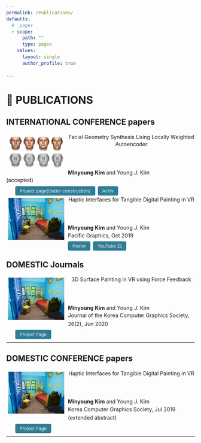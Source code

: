 ```yaml
---
permalink: /Publications/
defaults:
  # _pages
  - scope:
      path: ""
      type: pages
    values:
      layout: single
      author_profile: true

---
```

<style>
  .post-entry {
    min-height: 145px;
    position: relative;
    margin-bottom: 6px;
    padding: var(--gap);
    background: var(--entry);
    border-radius: var(--radius);
    line-height: 1.4;
    transition: transform .1s;
    vertical-align: middle;
}

.post-entry .entry-cover {
    float: left;
    position: relative;
    margin-right: var(--gap);
    margin: 5px 10px 5px 5px;
    text-align: left;
    width: 150px;
}

article, aside, figcaption, figure, footer, header, hgroup, main, nav, section, table {
    display: block;
}
.post-entry .entry-footer {
    color: var(--content);
    margin-top: 1px;
    font-size: 14px;
}
.post-entry .entry-content {
    margin: 1px 0;
    color: var(--secondary);
    font-size: 14px;
    line-height: 1.6;
    overflow: hidden;
    display: -webkit-box;
    display:contents;
    -webkit-box-orient: vertical;
    -webkit-line-clamp: 2;
}
.post-entry .post-tags {
    margin-top: 4px;
    margin-bottom: -10px;
    text-align: left;
}
.post-entry .post-tags li {
    display: inline-block;
}
.post-tags li {
    display: inline-block;
    margin-inline-end: 3px;
    margin-bottom: 5px;
}
.post-entry .post-tags a {
    display: block;
    padding-inline-start: 12px;
    padding-inline-end: 12px;
    color: var(--secondary);
    font-size: 12px;
    line-height: 25px;
    background: #2f7d95;
    color:#f0f0f0;
}
.post-entry .post-tags a, .share-buttons {
    border: 0 solid var(--tertiary);
    border-radius: 4px;
}
a {
    text-decoration: none;
}
  </style>




# **📃 PUBLICATIONS**

<h2>INTERNATIONAL CONFERENCE papers</h2>

<article class="post-entry" itemscope itemtype="https://schema.org/CreativeWork">
  <figure class="entry-cover">
    <img src="/assets/images/teaser/facesynthesis-teaser.png" alt="">
  </figure>
  <header class="entry-header">
    <a href ="#">Facial Geometry Synthesis Using Locally Weighted Autoencoder</a>
  </header>
  <footer class = "entry-footer">
    <b>Minyoung Kim</b> and Young J. Kim
  </footer>
  <section class = "entry-content">
    (accepted)
  </section>
  <ul class ="post-tags">
    <li><a href="#">Project page(Under construction)</a></li>
    <li><a href="https://arxiv.org/abs/2107.08737">ArXiv</a></li>
  </ul>
</article>

<article class="post-entry" itemscope itemtype="https://schema.org/CreativeWork">
  <figure class="entry-cover">
    <img src="/assets/images/teaser/haptingpainting-teaser.png" alt="">
  </figure>
  <header class="entry-header">
    <a href ="#">Haptic Interfaces for Tangible Digital Painting in VR</a>
  </header>
  <footer class = "entry-footer">
    <b>Minyoung Kim</b> and Young J. Kim
  </footer>
  <section class = "entry-content">
    Pacific Graphics, Oct 2019
  </section>
  <ul class ="post-tags">
    <li><a href="http://graphics.ewha.ac.kr/hvrpaint/assets/paper/PGposter.pdf">Poster</a></li>
    <li><a href="https://youtu.be/A7WPSKVV8Rg">YouTube 🎞️</a></li>
  </ul>
</article>

<h2>DOMESTIC Journals</h2>

<article class="post-entry" itemscope itemtype="https://schema.org/CreativeWork">
  <figure class="entry-cover">
    <img src="/assets/images/teaser/haptingpainting-teaser.png" alt="">
  </figure>
  <header class="entry-header">
    <a href ="http://graphics.ewha.ac.kr/hvrpaint/">3D Surface Painting in VR using Force Feedback</a>
  </header>
  <footer class = "entry-footer">
    <b>Minyoung Kim</b> and Young J. Kim
  </footer>
  <section class = "entry-content">
    Journal of the Korea Computer Graphics Society, 26(2), Jun 2020 
  </section>
  <ul class ="post-tags">
    <li><a href="http://graphics.ewha.ac.kr/hvrpaint/">Project Page</a></li>
    <!-- <li><a href="https://youtu.be/A7WPSKVV8Rg">YouTube🎞️</a></li> -->
  </ul>
</article>

---

<h2>DOMESTIC CONFERENCE papers</h2>
  
<article class="post-entry" itemscope itemtype="https://schema.org/CreativeWork">
  <figure class="entry-cover">
    <img src="/assets/images/teaser/haptingpainting-teaser.png" alt="" witdh="200">
  </figure>
  <header class="entry-header">
    <a href ="http://graphics.ewha.ac.kr/hvrpaint/">Haptic Interfaces for Tangible Digital Painting in VR</a>
  </header>
  <footer class = "entry-footer">
    <b>Minyoung Kim</b> and Young J. Kim
  </footer>
  <section class = "entry-content">
    Korea Computer Graphics Society, Jul 2019 (extended abstract) 
  </section>
  <ul class ="post-tags">
    <li><a href="http://graphics.ewha.ac.kr/hvrpaint/">Project Page</a></li>
    <!-- <li><a href="https://youtu.be/A7WPSKVV8Rg">YouTube🎞️</a></li> -->
  </ul>
</article>

--- 
